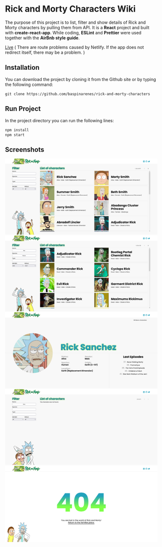 # Rick and Morty Characters Wiki

The purpose of this project is to list, filter and show details of Rick and Morty characters by pulling them from API. It is a **React** project and built with **create-react-app**. While coding, **ESLint** and **Prettier** were used together with the **AirBnb style guide**.

[Live](https://rickies-and-morties.netlify.app/characters) ( There are route problems caused by Netlify. If the app does not redirect itself, there may be a problem. )

## Installation

You can download the project by cloning it from the Github site or by typing the following command:

```console
git clone https://github.com/baspinarenes/rick-and-morty-characters
```

## Run Project

In the project directory you can run the following lines:

```console
npm install
npm start
```

## Screenshots

![](./src/assets/readme/characters.png)
![](./src/assets/readme/characters-filtered.png)
![](./src/assets/readme/character.png)
![](./src/assets/readme/character-not-found.png)
![](./src/assets/readme/404.png)
